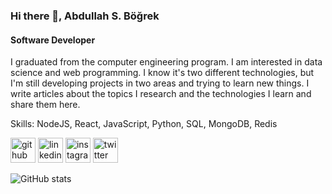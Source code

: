 ### Hi there 👋, Abdullah S. Böğrek
#### Software Developer

I graduated from the computer engineering program. I am interested in data science and web programming. I know it's two different technologies, but I'm still developing projects in two areas and trying to learn new things. I write articles about the topics I research and the technologies I learn and share them here.

Skills: NodeJS, React, JavaScript, Python, SQL, MongoDB, Redis



[<img src='https://cdn.jsdelivr.net/npm/simple-icons@3.0.1/icons/github.svg' alt='github' height='40'>](https://github.com/AbdullahBogrek)  [<img src='https://cdn.jsdelivr.net/npm/simple-icons@3.0.1/icons/linkedin.svg' alt='linkedin' height='40'>](https://www.linkedin.com/in/https://tr.linkedin.com/in/abdullah-s-bogrek/)  [<img src='https://cdn.jsdelivr.net/npm/simple-icons@3.0.1/icons/instagram.svg' alt='instagram' height='40'>](https://www.instagram.com/https://tr.linkedin.com/in/abdullah-s-bogrek/)  [<img src='https://cdn.jsdelivr.net/npm/simple-icons@3.0.1/icons/twitter.svg' alt='twitter' height='40'>](https://twitter.com/https://twitter.com/Asbogrek)  

![GitHub stats](https://github-readme-stats.vercel.app/api?username=AbdullahBogrek&show_icons=true&count_private=true)  

